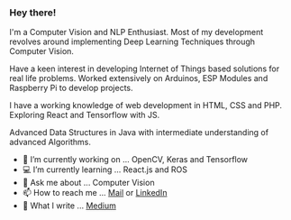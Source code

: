### Hey there!

I'm a Computer Vision and NLP Enthusiast. Most of my development revolves around implementing Deep Learning Techniques through Computer Vision.

Have a keen interest in developing Internet of Things based solutions for real life problems. Worked extensively on Arduinos, ESP Modules and Raspberry Pi to develop
projects.

I have a working knowledge of web development in HTML, CSS and PHP. Exploring React and Tensorflow with JS.

Advanced Data Structures in Java with intermediate understanding of advanced Algorithms.

- 🔭 I’m currently working on ... OpenCV, Keras and Tensorflow 
- 💻 I’m currently learning ... React.js and ROS
- 💬 Ask me about ... Computer Vision 
- 📫 How to reach me ... [Mail](amolikvivian@gmail.com) or [LinkedIn](https://linkedin.com/in/amolikvivian)
- 📝 What I write ... [Medium](amolikvivian@gmail.com)
